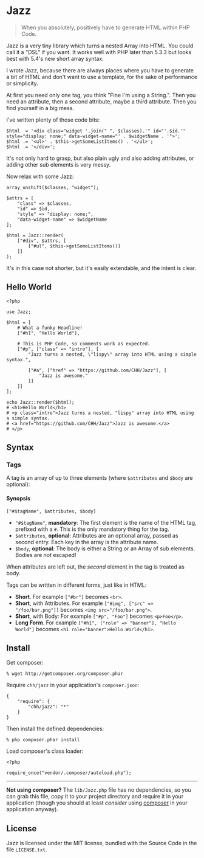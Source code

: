 # Jazz

> When you absolutely, positively have to generate 
> HTML within PHP Code.

Jazz is a very tiny library which turns a nested Array into HTML. 
You could call it a "DSL" if you want. It works well with PHP later
than 5.3.3 but looks best with 5.4's new short array syntax.

I wrote Jazz, because there are always places where you have to 
generate a bit of HTML and don't want to use a template, for the sake
of performance or simplicity.

At first you need only one tag, you think "Fine I'm using a String.".
Then you need an attribute, then a second attribute, maybe a third
attribute. Then you find yourself in a big mess. 

I've written plenty of those code bits:

    $html  = '<div class="widget '.join(" ", $classes).'" id="'.$id.'" style="display: none;" data-widget-name="' . $widgetName . '">';
    $html .= '<ul>' . $this->getSomeListItems() . '</ul>';
    $html .= '</div>';

It's not only hard to grasp, but also plain ugly and also adding
attributes, or adding other sub elements is very messy.

Now relax with some Jazz:

    array_unshift($classes, "widget");

    $attrs = [
        "class" => $classes, 
        "id" => $id, 
        "style" => "display: none;", 
        "data-widget-name" => $widgetName
    ];

    $html = Jazz::render(
        ["#div", $attrs, [
            ["#ul", $this->getSomeListItems()]
        ]]
    );

It's in this case not shorter, but it's easily extendable, and the intent is clear.

## Hello World

    <?php
    
    use Jazz;
    
    $html = [
    	# What a funky Headline!
        ["#h1", "Hello World"],
        
        # This is PHP Code, so comments work as expected.
        ["#p", ["class" => "intro"], [
            "Jazz turns a nested, \"lispy\" array into HTML using a simple syntax.",

            ["#a", ["href" => "https://github.com/CHH/Jazz"], [
                "Jazz is awesome."
            ]]
        ]]
    ];
    
    echo Jazz::render($html);
    # <h1>Hello World</h1>
    # <p class="intro">Jazz turns a nested, "lispy" array into HTML using a simple syntax.
    # <a href="https://github.com/CHH/Jazz">Jazz is awesome.</a>
    # </p>

## Syntax

### Tags

A tag is an array of up to three elements (where `$attributes` and
`$body` are optional): 

#### Synopsis

    ["#$tagName", $attributes, $body]

 * `"#$tagName"`, __mandatory__: 
   The first element is the name of the HTML tag, 
   prefixed with a `#`. This is the only mandatory thing for the tag.
 * `$attributes`, __optional__:
   Attributes are an optional array, passed as second entry. Each key in
   the array is the attribute name.
 * `$body`, __optional__:
   The body is either a String or an Array of sub elements. Bodies are
   _not_ escaped!

When attributes are left out, the _second_ element in the tag is treated
as body.

Tags can be written in different forms, just like in HTML:

 * __Short__. For example `["#br"]` becomes `<br>`.
 * __Short__, with Attributes. For example `["#img", ["src" => "/foo/bar.png"]]` 
   becomes `<img src="/foo/bar.png">`.
 * __Short__, with Body: For example `["#p", "Foo"]` becomes
   `<p>Foo</p>`.
 * **Long Form**. For example `["#h1", ["role" => "banner"], "Hello World"]`
   becomes `<h1 role="banner">Hello World</h1>`.

## Install

Get composer:

    % wget http://getcomposer.org/composer.phar

Require `chh/jazz` in your application's `composer.json`:

    {
        "require": {
            "chh/jazz": "*"
        }
    }

Then install the defined dependencies:

	% php composer.phar install

Load composer's class loader:

    <?php

    require_once("vendor/.composer/autoload.php");

* * *

**Not using composer?** The `lib/Jazz.php` file has no dependencies, so
you can grab this file, copy it to your project directory and require it in
your application (though you should at least _consider_ using [composer][] in your application anyway).

[composer]: http://github.com/composer/composer

## License

Jazz is licensed under the MIT license, bundled with the Source Code in
the file `LICENSE.txt`.

